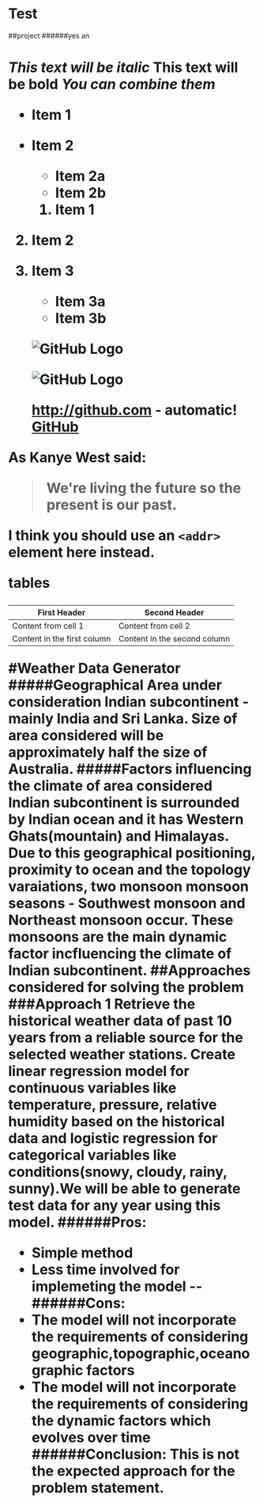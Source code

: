 # Test
##project
######yes  an <h1>
*This text will be italic*
**This text will be bold**
_You **can** combine them_
* Item 1
* Item 2
  * Item 2a
  * Item 2b
  
  1. Item 1
2. Item 2
3. Item 3
   * Item 3a
   * Item 3b
   
   ![GitHub Logo](/images/logo.png)
   
   ![GitHub Logo](/images/logo.png)
   
   http://github.com - automatic!
[GitHub](http://github.com)



As Kanye West said:

> We're living the future so
> the present is our past.

I think you should use an
`<addr>` element here instead.

tables

First Header | Second Header
------------ | -------------
Content from cell 1 | Content from cell 2
Content in the first column | Content in the second column


#Weather Data Generator
#####Geographical Area under consideration 
Indian subcontinent - mainly India and Sri Lanka.
Size of area considered will be approximately half the size of Australia.
#####Factors influencing the climate of area considered
Indian subcontinent is surrounded by Indian ocean and it has Western Ghats(mountain) and Himalayas. Due to this geographical positioning, proximity to ocean and the topology varaiations, two monsoon monsoon seasons - 
Southwest monsoon and Northeast monsoon occur. These monsoons are the main dynamic factor incfluencing the climate of Indian subcontinent.
##Approaches considered for solving the problem
###Approach 1
Retrieve the historical weather data of past 10 years from a reliable source for the selected weather stations. 
Create linear regression model for continuous variables like temperature, pressure, relative humidity based on the historical data and 
logistic regression for categorical variables like conditions(snowy, cloudy, rainy, sunny).We will be able to generate test data for any 
year using this model.
######Pros:
* Simple method
* Less time involved for implemeting the model
--######Cons:
* The model will not incorporate the requirements of considering geographic,topographic,oceanographic factors 
* The model will not incorporate the requirements of considering the dynamic factors which evolves over time
######Conclusion: 
This is not the expected approach for the problem statement.







